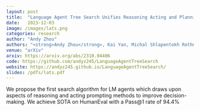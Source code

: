 ```yaml
---
layout: post
title:  "Language Agent Tree Search Unifies Reasoning Acting and Planning in Language Models"
date:   2023-12-03
image: /images/lats.png
categories: research
author: "Andy Zhou"
authors: "<strong>Andy Zhou</strong>, Kai Yan, Michal Shlapentokh Rothman, Haohan Wang, Yuxiong Wang"
venue: "arXiv"
arxiv: https://arxiv.org/abs/2310.04406
code: https://github.com/andyz245/LanguageAgentTreeSearch
website: https://andyz245.github.io/LanguageAgentTreeSearch/
slides: /pdfs/lats.pdf
---
```

We propose the first search algorithm for LM agents which draws upon aspects of reasoning and acting prompting methods to improve decision-making. We achieve SOTA on HumanEval with a Pass@1 rate of 94.4%
